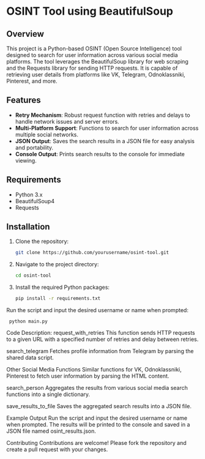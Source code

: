 # OSINT Tool using BeautifulSoup

## Overview

This project is a Python-based OSINT (Open Source Intelligence) tool designed to search for user information across various social media platforms. The tool leverages the BeautifulSoup library for web scraping and the Requests library for sending HTTP requests. It is capable of retrieving user details from platforms like VK, Telegram, Odnoklassniki, Pinterest, and more.

## Features

- **Retry Mechanism**: Robust request function with retries and delays to handle network issues and server errors.
- **Multi-Platform Support**: Functions to search for user information across multiple social networks.
- **JSON Output**: Saves the search results in a JSON file for easy analysis and portability.
- **Console Output**: Prints search results to the console for immediate viewing.

## Requirements

- Python 3.x
- BeautifulSoup4
- Requests

## Installation

1. Clone the repository:
   ```sh
   git clone https://github.com/yourusername/osint-tool.git
2. Navigate to the project directory:
   ```sh
   cd osint-tool
3. Install the required Python packages:
   ```sh
   pip install -r requirements.txt


Run the script and input the desired username or name when prompted:

     python main.py


Code Description:
request_with_retries
This function sends HTTP requests to a given URL with a specified number of retries and delay between retries.

search_telegram
Fetches profile information from Telegram by parsing the shared data script.

Other Social Media Functions
Similar functions for VK, Odnoklassniki, Pinterest to fetch user information by parsing the HTML content.

search_person
Aggregates the results from various social media search functions into a single dictionary.

save_results_to_file
Saves the aggregated search results into a JSON file.

Example Output
Run the script and input the desired username or name when prompted. The results will be printed to the console and saved in a JSON file named osint_results.json.

Contributing
Contributions are welcome! Please fork the repository and create a pull request with your changes.

